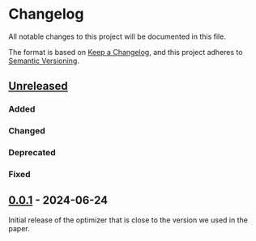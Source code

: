 # Changelog

All notable changes to this project will be documented in this file.

The format is based on [Keep a Changelog](https://keepachangelog.com/en/1.0.0/),
and this project adheres to [Semantic
Versioning](https://semver.org/spec/v2.0.0.html).

## [Unreleased]

### Added

### Changed

### Deprecated

### Fixed

## [0.0.1] - 2024-06-24

Initial release of the optimizer that is close to the version we used in the paper.

[unreleased]: https://github.com/f-dangel/sirfshampoo/compare/v0.0.1...HEAD
[0.0.1]: https://github.com/f-dangel/singd/compare/c97d2915d7cbed98ab9e24bee30cf1f1274fa29d...v0.0.1
